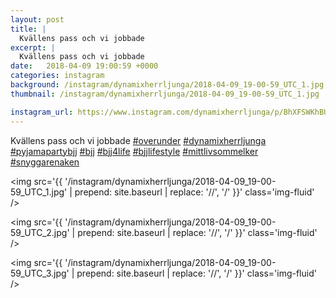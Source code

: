 ```yaml
---
layout: post
title: |
  Kvällens pass och vi jobbade 
excerpt: |
  Kvällens pass och vi jobbade        
date:   2018-04-09 19:00:59 +0000
categories: instagram
background: /instagram/dynamixherrljunga/2018-04-09_19-00-59_UTC_1.jpg
thumbnail: /instagram/dynamixherrljunga/2018-04-09_19-00-59_UTC_1.jpg

instagram_url: https://www.instagram.com/dynamixherrljunga/p/BhXFSWKhBUg
---
```

Kvällens pass och vi jobbade [#overunder](https://www.instagram.com/explore/tags/overunder/) [#dynamixherrljunga](https://www.instagram.com/explore/tags/dynamixherrljunga/) [#pyjamapartybjj](https://www.instagram.com/explore/tags/pyjamapartybjj/) [#bjj](https://www.instagram.com/explore/tags/bjj/) [#bjj4life](https://www.instagram.com/explore/tags/bjj4life/) [#bjjlifestyle](https://www.instagram.com/explore/tags/bjjlifestyle/) [#mittlivsommelker](https://www.instagram.com/explore/tags/mittlivsommelker/) [#snyggarenaken](https://www.instagram.com/explore/tags/snyggarenaken/)



<img src='{{ '/instagram/dynamixherrljunga/2018-04-09_19-00-59_UTC_1.jpg' | prepend: site.baseurl | replace: '//', '/' }}' class='img-fluid' />


<img src='{{ '/instagram/dynamixherrljunga/2018-04-09_19-00-59_UTC_2.jpg' | prepend: site.baseurl | replace: '//', '/' }}' class='img-fluid' />


<img src='{{ '/instagram/dynamixherrljunga/2018-04-09_19-00-59_UTC_3.jpg' | prepend: site.baseurl | replace: '//', '/' }}' class='img-fluid' />
